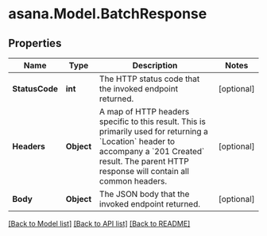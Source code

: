 
# asana.Model.BatchResponse

## Properties

Name | Type | Description | Notes
------------ | ------------- | ------------- | -------------
**StatusCode** | **int** | The HTTP status code that the invoked endpoint returned. | [optional] 
**Headers** | **Object** | A map of HTTP headers specific to this result. This is primarily used for returning a &#x60;Location&#x60; header to accompany a &#x60;201 Created&#x60; result.  The parent HTTP response will contain all common headers. | [optional] 
**Body** | **Object** | The JSON body that the invoked endpoint returned. | [optional] 

[[Back to Model list]](../README.md#documentation-for-models)
[[Back to API list]](../README.md#documentation-for-api-endpoints)
[[Back to README]](../README.md)

